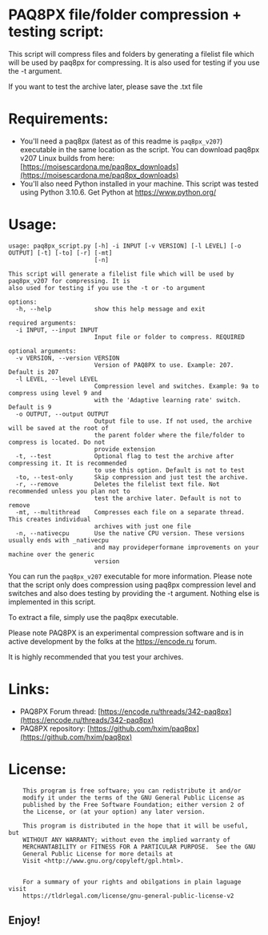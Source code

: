 # PAQ8PX file/folder compression + testing script:

This script will compress files and folders by generating a filelist file which will be used by paq8px for compressing. It is also used for testing if you use the -t argument.

If you want to test the archive later, please save the .txt file

# Requirements:
* You'll need a paq8px (latest as of this readme is `paq8px_v207`) executable in the same location as the script. You can download paq8px v207 Linux builds from here: [https://moisescardona.me/paq8px_downloads](https://moisescardona.me/paq8px_downloads)
* You'll also need Python installed in your machine. This script was tested using Python 3.10.6. Get Python at https://www.python.org/

# Usage:

```
usage: paq8px_script.py [-h] -i INPUT [-v VERSION] [-l LEVEL] [-o OUTPUT] [-t] [-to] [-r] [-mt]
                        [-n]

This script will generate a filelist file which will be used by paq8px_v207 for compressing. It is
also used for testing if you use the -t or -to argument

options:
  -h, --help            show this help message and exit

required arguments:
  -i INPUT, --input INPUT
                        Input file or folder to compress. REQUIRED

optional arguments:
  -v VERSION, --version VERSION
                        Version of PAQ8PX to use. Example: 207. Default is 207
  -l LEVEL, --level LEVEL
                        Compression level and switches. Example: 9a to compress using level 9 and
                        with the 'Adaptive learning rate' switch. Default is 9
  -o OUTPUT, --output OUTPUT
                        Output file to use. If not used, the archive will be saved at the root of
                        the parent folder where the file/folder to compress is located. Do not
                        provide extension
  -t, --test            Optional flag to test the archive after compressing it. It is recommended
                        to use this option. Default is not to test
  -to, --test-only      Skip compression and just test the archive.
  -r, --remove          Deletes the filelist text file. Not recommended unless you plan not to
                        test the archive later. Default is not to remove
  -mt, --multithread    Compresses each file on a separate thread. This creates individual
                        archives with just one file
  -n, --nativecpu       Use the native CPU version. These versions usually ends with _nativecpu
                        and may provideperformane improvements on your machine over the generic
                        version
```

You can run the `paq8px_v207` executable for more information. Please note that the script only does compression using paq8px compression level and switches and also does testing by providing the -t argument. Nothing else is implemented in this script.

To extract a file, simply use the paq8px executable.

Please note PAQ8PX is an experimental compression software and is in active development by the folks at the https://encode.ru forum.

It is highly recommended that you test your archives.

# Links:
* PAQ8PX Forum thread: [https://encode.ru/threads/342-paq8px](https://encode.ru/threads/342-paq8px)
* PAQ8PX repository: [https://github.com/hxim/paq8px](https://github.com/hxim/paq8px)

# License:

```
    This program is free software; you can redistribute it and/or
    modify it under the terms of the GNU General Public License as
    published by the Free Software Foundation; either version 2 of
    the License, or (at your option) any later version.

    This program is distributed in the hope that it will be useful, but
    WITHOUT ANY WARRANTY; without even the implied warranty of
    MERCHANTABILITY or FITNESS FOR A PARTICULAR PURPOSE.  See the GNU
    General Public License for more details at
    Visit <http://www.gnu.org/copyleft/gpl.html>.


    For a summary of your rights and obilgations in plain laguage visit
    https://tldrlegal.com/license/gnu-general-public-license-v2
 ```

## Enjoy!